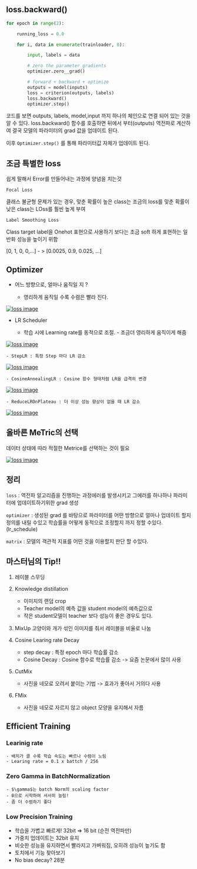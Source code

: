 

## loss.backward()


```python
for epoch in range(2):

    running_loss = 0.0

    for i, data in enumerate(trainloader, 0):

        input, labels = data

        # zero the parameter gradients
        optimizer.zero__grad()

        # forward + backward + optimize
        outputs = model(inputs)
        loss = criterion(outputs, labels)
        loss.backward()
        optimizer.step()
```



코드를 보면 outputs, labels, model,input 까지 하나의 체인으로 연결 되어 있는 것을 알 수 있다.
loss.backward() 함수를 호출하면 뒤에서 부터(outputs) 역전파로 계산하여 결국 모델의 파라미터의 grad 값을 업데이트 된다.

이후 `Optimizer.step()` 를 통해 파라미터값 자체가 업데이트 된다.




## 조금 특별한 loss

쉽게 말해서 Error를 만들어내는 과정에 양념을 치는것
<br/>

`Focal Loss` 


클래스 불균형 문제가 있는 경우, 맞춘 확률이 높은 class는 조금의 loss를 맞춘 확률이 낮은 class는 LOss를 훨씬 높게 부여





`Label Smoothing Loss`


Class target label을 Onehot 표현으로 사용하기 보다는 조금 soft 하게 표현하는 일반화 성능을 높이기 위함


[0, 1, 0, 0,...] - > [0.0025, 0.9, 0.025, ...]




## Optimizer


 - 어느 방향으로, 얼마나 움직일 지 ?


    - 영리하게 움직일 수록 수렴은 빨라 진다.

[![loss image](https://slid-capture.s3.ap-northeast-2.amazonaws.com/public/capture_images/2fdbbf56b81c4a7a807fe1b1b2bcbd33/f2052869-3773-49d0-88cd-1e5151fe561b.png)](https://slid.cc/vdocs/2fdbbf56b81c4a7a807fe1b1b2bcbd33?v=5e3d0f492a0e47e0a6876796971064c2&start=1540.123936)


 - LR Scheduler


    - 학습 시에 Learning rate를 동적으로 조절. - 조금더 영리하게 움직이게 해줌

[![loss image](https://slid-capture.s3.ap-northeast-2.amazonaws.com/public/capture_images/2fdbbf56b81c4a7a807fe1b1b2bcbd33/7e249fa1-70da-4e5a-8ab7-fe69fe51741d.png)](https://slid.cc/vdocs/2fdbbf56b81c4a7a807fe1b1b2bcbd33?v=5e3d0f492a0e47e0a6876796971064c2&start=1584.243368)    

    - StepLR : 특정 Step 마다 LR 감소

[![loss image](https://slid-capture.s3.ap-northeast-2.amazonaws.com/public/capture_images/2fdbbf56b81c4a7a807fe1b1b2bcbd33/39b16f12-edc3-4f55-a417-e0d24526dcf2.png)](https://slid.cc/vdocs/2fdbbf56b81c4a7a807fe1b1b2bcbd33?v=5e3d0f492a0e47e0a6876796971064c2&start=1698.702083)  


    - CosineAnnealingLR : Cosine 함수 형태처럼 LR을 급격히 변경

[![loss image](https://slid-capture.s3.ap-northeast-2.amazonaws.com/public/capture_images/2fdbbf56b81c4a7a807fe1b1b2bcbd33/2ec233a4-e540-44dc-a731-f92616ac18dd.png)](https://slid.cc/vdocs/2fdbbf56b81c4a7a807fe1b1b2bcbd33?v=5e3d0f492a0e47e0a6876796971064c2&start=1755.540043)  


    - ReduceLROnPlateau : 더 이상 성능 향상이 없을 때 LR 감소

[![loss image](https://slid-capture.s3.ap-northeast-2.amazonaws.com/public/capture_images/2fdbbf56b81c4a7a807fe1b1b2bcbd33/88d93e95-76f1-40e1-a13b-d6c18bb2b54f.png)](https://slid.cc/vdocs/2fdbbf56b81c4a7a807fe1b1b2bcbd33?v=5e3d0f492a0e47e0a6876796971064c2&start=1873.045586)  



## 올바른 MeTric의 선택





데이터 상태에 따라 적절한 Metrice를 선택하는 것이 필요

[![loss image](https://slid-capture.s3.ap-northeast-2.amazonaws.com/public/capture_images/2fdbbf56b81c4a7a807fe1b1b2bcbd33/2c214d12-1efa-4bae-8d2f-a4d393efc35c.png)](https://slid.cc/vdocs/2fdbbf56b81c4a7a807fe1b1b2bcbd33?v=5e3d0f492a0e47e0a6876796971064c2&start=2621.53451)




## 정리


`loss` :  역전파 알고리즘을 진행하는 과정에러를 발생시키고 그에러를 하나하나 파라미터에 업데이트하기위한 grad 생성


`optimizer` : 생성된 grad 를 바탕으로 파라미터를 어떤 방향으로 얼마나 업데이트 할지 정의를 내릴 수있고 학습률을 어떻게 동적으로 조정할지 까지 정할 수있다. (lr_schedule)


`matrix` : 모델의 객관적 지표를 어떤 것을 이용할지 판단 할 수있다.



## 마스터님의 Tip!!

1. 레이블 스무딩

2. Knowledge distillation
    - 이미지의 랜덤 crop 
    - Teacher model의 예측 값을 student model의 예측값으로
    - 작은 student모델이 teacher 보다 성능이 좋은 경우도 있다.
3. MixUp
    고양이와 개가 섞인 이미지를 줘서 레이블을 비율로 나눔
4. Cosine Learing rate Decay
    - step decay : 특정 epoch 마다 학습률 감소
    - Cosine Decay : Cosine 함수로 학습률 감소 -> 요즘 논문에서 많이 사용
5. CutMix 
    - 사진을 네모로 오려서 붙이는 기법 -> 효과가 좋아서 거의다 사용
6. FMix 
    - 사진을 네모로 자르지 않고 object 모양을 유지해서 자름


## Efficient Training

### Learinig rate
    - 배치가 클 수록 학습 속도는 빠르나 수렴이 느림
    - Learing rate = 0.1 x battch / 256

### Zero Gamma in BatchNormalization
    - $\gamma$는 batch Norm의 scaling factor
    - 0으로 시작하여 서서히 늘림!
    - 좀 더 수렴하기 좋다

### Low Precision Training

- 학습을 가볍고 빠르게! 32bit ⇒ 16 bit (순전 역전파만)
- 가중치 업데이트는 32bit 유지
- 비슷한 성능을 유지하면서 빨라지고 가벼워짐, 오히려 성능이 높기도 함
- 토치에서 기능 찾아보기
- No bias decay? 28분


































